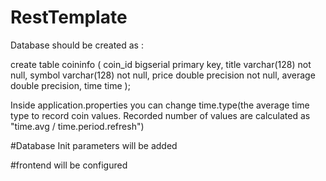 # RestTemplate

Database should be created as :

create table coininfo (
    coin_id bigserial primary key,
    title varchar(128) not null,
    symbol varchar(128) not null,
    price double precision not null,
    average double precision,
    time time
);

Inside application.properties
you can change time.type(the average time type to record coin values. Recorded number of values are calculated as "time.avg / time.period.refresh")

#Database Init parameters will be added

#frontend will be configured

